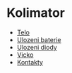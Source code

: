 # Kolimator


 * [Telo](https://github.com/AstronomickaExpedice/Kolimator/blob/master/stl/Kolimator(telo)_zakladni_verze_2.0.stl)
 * [Ulozeni baterie](https://github.com/AstronomickaExpedice/Kolimator/blob/master/stl/Kolimator(misticka_ulozeni_baterie)_zakladni_verze_2.0.stl)
 * [Ulozeni diody](Kolimator(ulozeni_diody)_2.0.stl)
 * [Vicko](https://github.com/AstronomickaExpedice/Kolimator/blob/master/stl/Kolimator(vicko)_zakladni_verze_2.0.stl)
 * [Kontakty](https://github.com/AstronomickaExpedice/Kolimator/blob/master/stl/Kolimator(vicko)_zakladni_verze_2.0.stl)
